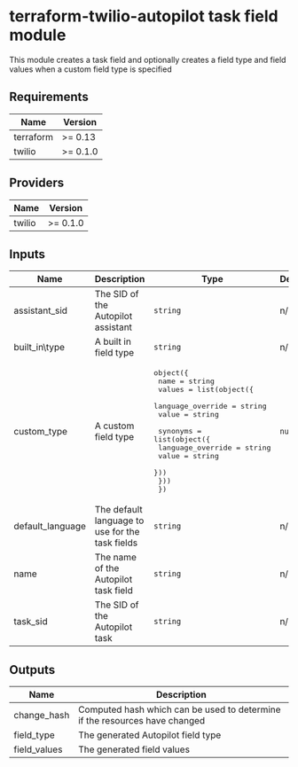 # terraform-twilio-autopilot task field module

This module creates a task field and optionally creates a field type and field values when a custom field type is specified

## Requirements

| Name      | Version  |
| --------- | ---------|
| terraform | >= 0.13  |
| twilio    | >= 0.1.0 |

## Providers

| Name   | Version  |
| ------ | -------- |
| twilio | >= 0.1.0 |

## Inputs

| Name             | Description                                     | Type                                                                                                                                                                                                                         | Default | Required |
| ---------------- | ----------------------------------------------- | ---------------------------------------------------------------------------------------------------------------------------------------------------------------------------------------------------------------------------- | ------- | :------: |
| assistant_sid    | The SID of the Autopilot assistant              | `string`                                                                                                                                                                                                                     | n/a     |   yes    |
| built_in\type    | A built in field type                           | `string`                                                                                                                                                                                                                     | n/a     |   yes    |
| custom_type      | A custom field type                             | <pre>object({<br> name = string<br> values = list(object({<br> language_override = string<br> value = string<br><br> synonyms = list(object({<br> language_override = string<br> value = string<br> }))<br> }))<br> })</pre> | `null`  |    no    |
| default_language | The default language to use for the task fields | `string`                                                                                                                                                                                                                     | n/a     |   yes    |
| name             | The name of the Autopilot task field            | `string`                                                                                                                                                                                                                     | n/a     |   yes    |
| task_sid         | The SID of the Autopilot task                   | `string`                                                                                                                                                                                                                     | n/a     |   yes    |

## Outputs

| Name         | Description                                                                |
| ------------ | -------------------------------------------------------------------------- |
| change_hash  | Computed hash which can be used to determine if the resources have changed |
| field_type   | The generated Autopilot field type                                         |
| field_values | The generated field values                                                 |
